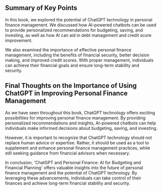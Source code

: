
Summary of Key Points
---------------------

In this book, we explored the potential of ChatGPT technology in personal finance management. We discussed how AI-powered chatbots can be used to provide personalized recommendations for budgeting, saving, and investing, as well as how AI can aid in debt management and credit score improvement.

We also examined the importance of effective personal finance management, including the benefits of financial security, better decision making, and improved credit scores. With proper management, individuals can achieve their financial goals and ensure long-term stability and security.

Final Thoughts on the Importance of Using ChatGPT in Improving Personal Finance Management
------------------------------------------------------------------------------------------

As we have seen throughout this book, ChatGPT technology offers exciting possibilities for improving personal finance management. By providing personalized recommendations and insights, AI-powered chatbots can help individuals make informed decisions about budgeting, saving, and investing.

However, it is important to recognize that ChatGPT technology should not replace human advice or expertise. Rather, it should be used as a tool to supplement and enhance personal finance management practices, while still seeking guidance from financial advisors when necessary.

In conclusion, 'ChatGPT and Personal Finance: AI for Budgeting and Financial Planning' offers valuable insights into the future of personal finance management and the potential of ChatGPT technology. By leveraging these advancements, individuals can take control of their finances and achieve long-term financial stability and security.
